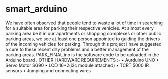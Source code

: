 # smart_arduino
We have often observed that people tend to waste a lot of time in searching for a suitable area for parking their respective vehicles. At almost every parking area be it in our apartments or shopping complexes or other public parking areas, we see at least one person appointed to guiding the drivers of the incoming vehicles for parking. Through this project I have suggested a cure to these recent day problems and a better management of the parking areas.
PARK_FINAL.ino is the software code to be uploaded in the Arduino board .
OTHER HARDWARE REQUIREMENTS :-
•	Aurduino UNO 
•	Servo Motor SG90
•	LCD 16*2(i2c module attached)
•	TCRT 5000 IR sensors
•	Jumping and connecting wires
